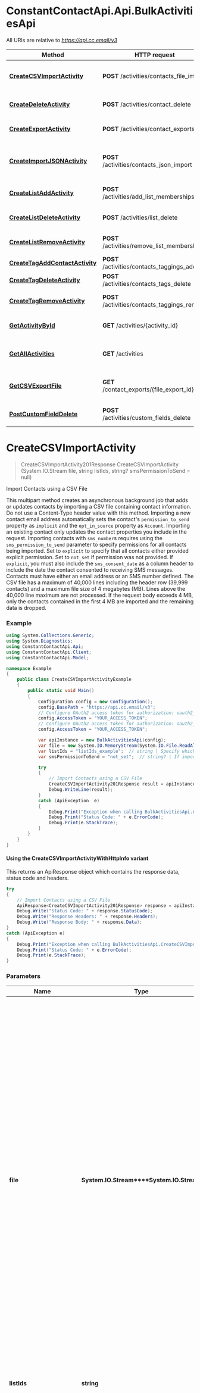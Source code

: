 # ConstantContactApi.Api.BulkActivitiesApi

All URIs are relative to *https://api.cc.email/v3*

| Method | HTTP request | Description |
|--------|--------------|-------------|
| [**CreateCSVImportActivity**](BulkActivitiesApi.md#createcsvimportactivity) | **POST** /activities/contacts_file_import | Import Contacts using a CSV File |
| [**CreateDeleteActivity**](BulkActivitiesApi.md#createdeleteactivity) | **POST** /activities/contact_delete | Delete Contacts in Bulk |
| [**CreateExportActivity**](BulkActivitiesApi.md#createexportactivity) | **POST** /activities/contact_exports | Export Contacts to a File |
| [**CreateImportJSONActivity**](BulkActivitiesApi.md#createimportjsonactivity) | **POST** /activities/contacts_json_import | Import Contacts using a JSON Payload |
| [**CreateListAddActivity**](BulkActivitiesApi.md#createlistaddactivity) | **POST** /activities/add_list_memberships | Add Contacts to Lists |
| [**CreateListDeleteActivity**](BulkActivitiesApi.md#createlistdeleteactivity) | **POST** /activities/list_delete | Delete Contact Lists |
| [**CreateListRemoveActivity**](BulkActivitiesApi.md#createlistremoveactivity) | **POST** /activities/remove_list_memberships | Remove Contacts from Lists |
| [**CreateTagAddContactActivity**](BulkActivitiesApi.md#createtagaddcontactactivity) | **POST** /activities/contacts_taggings_add | Add Tags to Contacts |
| [**CreateTagDeleteActivity**](BulkActivitiesApi.md#createtagdeleteactivity) | **POST** /activities/contacts_tags_delete | Delete Tags |
| [**CreateTagRemoveActivity**](BulkActivitiesApi.md#createtagremoveactivity) | **POST** /activities/contacts_taggings_remove | Remove Tags from Contacts |
| [**GetActivityById**](BulkActivitiesApi.md#getactivitybyid) | **GET** /activities/{activity_id} | GET an Activity Status |
| [**GetAllActivities**](BulkActivitiesApi.md#getallactivities) | **GET** /activities | GET Activity Status Collection |
| [**GetCSVExportFile**](BulkActivitiesApi.md#getcsvexportfile) | **GET** /contact_exports/{file_export_id} | Retrieve Exported Contacts File |
| [**PostCustomFieldDelete**](BulkActivitiesApi.md#postcustomfielddelete) | **POST** /activities/custom_fields_delete | Delete Custom Fields |

<a id="createcsvimportactivity"></a>
# **CreateCSVImportActivity**
> CreateCSVImportActivity201Response CreateCSVImportActivity (System.IO.Stream file, string listIds, string? smsPermissionToSend = null)

Import Contacts using a CSV File

This multipart method creates an asynchronous background job that adds or updates contacts by importing a CSV file containing contact information. Do not use a Content-Type header value with this method.  Importing a new contact email address automatically sets the contact's `permission_to_send` property as `implicit` and the `opt_in_source` property as `Account`. Importing an existing contact only updates the contact properties you include in the request. Importing contacts with `sms_number`s requires using the `sms_permission_to_send` parameter  to specify permissions for all contacts being imported. Set to `explicit` to specify that all contacts either provided explicit permission. Set to `not_set` if permission was not provided. If `explicit`, you must also include the `sms_consent_date` as a column header to include the date the contact consented to receiving SMS messages. Contacts must have either an email address or an SMS number defined.   The CSV file has a maximum of 40,000 lines including the header row (39,999 contacts) and a maximum file size of 4 megabytes (MB).  Lines above the 40,000 line maximum are not processed. If the request body exceeds 4 MB, only the contacts contained in the first 4 MB are imported and the remaining data is dropped.

### Example
```csharp
using System.Collections.Generic;
using System.Diagnostics;
using ConstantContactApi.Api;
using ConstantContactApi.Client;
using ConstantContactApi.Model;

namespace Example
{
    public class CreateCSVImportActivityExample
    {
        public static void Main()
        {
            Configuration config = new Configuration();
            config.BasePath = "https://api.cc.email/v3";
            // Configure OAuth2 access token for authorization: oauth2_access_code
            config.AccessToken = "YOUR_ACCESS_TOKEN";
            // Configure OAuth2 access token for authorization: oauth2_implicit
            config.AccessToken = "YOUR_ACCESS_TOKEN";

            var apiInstance = new BulkActivitiesApi(config);
            var file = new System.IO.MemoryStream(System.IO.File.ReadAllBytes("/path/to/file.txt"));  // System.IO.Stream | The CSV file you are importing  must include either `email` or `sms_number` as a column heading. Other properties you can include using column headings are: `first_name`.  `last_name`, `phone`, `job_title`, `anniversary`, `birthday_day`, `birthday_month`, `company_name`, `street`, `street2`, `city`, `state`, `zip`, `country`, and `sms_consent_date`.   If adding an `sms_number`, you must also include the `sms_permission_to_send` parameter and set it to either `not_set` or `explicit`. If `explicit`, requires including `sms_consent_date` as a column header to specify the date the contact consented to receiving SMS messages.   You can also use custom fields as column headings. Enter the custom field name prefixed with `cf:` as the column heading. For example, use `cf:first_name` as the header name if you have a custom field named \\\"first_name\\\". The custom field must already exist in the Constant Contact account you are using. Depending on the custom field data type, you can enter dates or strings as the value of the custom field. Each contact can contain up to 25 different custom fields.
            var listIds = "listIds_example";  // string | Specify which contact lists you are adding all imported contacts to as an array of up to 50 contact `list_id` values.
            var smsPermissionToSend = "not_set";  // string? | If importing contact `sms_number`s, use this parameter to specify how SMS consent was provided. If all contacts in the file provided their consent, set to `explicit` and include each contact's `sms_consent_date`. If all contacts in the file have not yet provided consent, set to `not_set` (`sms_consent_date` is not required). You cannot message a contact that does not have a sms consent date set. (optional) 

            try
            {
                // Import Contacts using a CSV File
                CreateCSVImportActivity201Response result = apiInstance.CreateCSVImportActivity(file, listIds, smsPermissionToSend);
                Debug.WriteLine(result);
            }
            catch (ApiException  e)
            {
                Debug.Print("Exception when calling BulkActivitiesApi.CreateCSVImportActivity: " + e.Message);
                Debug.Print("Status Code: " + e.ErrorCode);
                Debug.Print(e.StackTrace);
            }
        }
    }
}
```

#### Using the CreateCSVImportActivityWithHttpInfo variant
This returns an ApiResponse object which contains the response data, status code and headers.

```csharp
try
{
    // Import Contacts using a CSV File
    ApiResponse<CreateCSVImportActivity201Response> response = apiInstance.CreateCSVImportActivityWithHttpInfo(file, listIds, smsPermissionToSend);
    Debug.Write("Status Code: " + response.StatusCode);
    Debug.Write("Response Headers: " + response.Headers);
    Debug.Write("Response Body: " + response.Data);
}
catch (ApiException e)
{
    Debug.Print("Exception when calling BulkActivitiesApi.CreateCSVImportActivityWithHttpInfo: " + e.Message);
    Debug.Print("Status Code: " + e.ErrorCode);
    Debug.Print(e.StackTrace);
}
```

### Parameters

| Name | Type | Description | Notes |
|------|------|-------------|-------|
| **file** | **System.IO.Stream****System.IO.Stream** | The CSV file you are importing  must include either &#x60;email&#x60; or &#x60;sms_number&#x60; as a column heading. Other properties you can include using column headings are: &#x60;first_name&#x60;.  &#x60;last_name&#x60;, &#x60;phone&#x60;, &#x60;job_title&#x60;, &#x60;anniversary&#x60;, &#x60;birthday_day&#x60;, &#x60;birthday_month&#x60;, &#x60;company_name&#x60;, &#x60;street&#x60;, &#x60;street2&#x60;, &#x60;city&#x60;, &#x60;state&#x60;, &#x60;zip&#x60;, &#x60;country&#x60;, and &#x60;sms_consent_date&#x60;.   If adding an &#x60;sms_number&#x60;, you must also include the &#x60;sms_permission_to_send&#x60; parameter and set it to either &#x60;not_set&#x60; or &#x60;explicit&#x60;. If &#x60;explicit&#x60;, requires including &#x60;sms_consent_date&#x60; as a column header to specify the date the contact consented to receiving SMS messages.   You can also use custom fields as column headings. Enter the custom field name prefixed with &#x60;cf:&#x60; as the column heading. For example, use &#x60;cf:first_name&#x60; as the header name if you have a custom field named \\\&quot;first_name\\\&quot;. The custom field must already exist in the Constant Contact account you are using. Depending on the custom field data type, you can enter dates or strings as the value of the custom field. Each contact can contain up to 25 different custom fields. |  |
| **listIds** | **string** | Specify which contact lists you are adding all imported contacts to as an array of up to 50 contact &#x60;list_id&#x60; values. |  |
| **smsPermissionToSend** | **string?** | If importing contact &#x60;sms_number&#x60;s, use this parameter to specify how SMS consent was provided. If all contacts in the file provided their consent, set to &#x60;explicit&#x60; and include each contact&#39;s &#x60;sms_consent_date&#x60;. If all contacts in the file have not yet provided consent, set to &#x60;not_set&#x60; (&#x60;sms_consent_date&#x60; is not required). You cannot message a contact that does not have a sms consent date set. | [optional]  |

### Return type

[**CreateCSVImportActivity201Response**](CreateCSVImportActivity201Response.md)

### Authorization

[oauth2_access_code](../README.md#oauth2_access_code), [oauth2_implicit](../README.md#oauth2_implicit)

### HTTP request headers

 - **Content-Type**: multipart/form-data
 - **Accept**: application/json


### HTTP response details
| Status code | Description | Response headers |
|-------------|-------------|------------------|
| **201** | Request successful. Activity queued for processing. |  -  |
| **400** | Bad request. Either the JSON was malformed or there was a data validation error. |  -  |
| **401** | The Access Token used is invalid. |  -  |
| **403** | Forbidden request. You lack the necessary scopes, you lack the necessary user privileges, or the application is deactivated. |  -  |
| **404** | The requested resource was not found. |  -  |
| **415** | 1. This endpoint requires that Content-Type be unspecified 2. Wrong file format, upload file must be of type .csv |  -  |
| **429** | Too many requests. You exceeded 1,000 queued activities for this user account. |  -  |
| **500** | There was a problem with our internal service. |  -  |
| **503** | Our internal service is temporarily unavailable. |  -  |

[[Back to top]](#) [[Back to API list]](../README.md#documentation-for-api-endpoints) [[Back to Model list]](../README.md#documentation-for-models) [[Back to README]](../README.md)

<a id="createdeleteactivity"></a>
# **CreateDeleteActivity**
> CreateDeleteActivity201Response CreateDeleteActivity (CreateDeleteActivityRequest createDeleteActivityRequest)

Delete Contacts in Bulk

Use this endpoint to bulk delete contacts in an account. Contacts to delete are specified by contact_id (up to 500), or by list_id (up to 50 lists); all contacts that are members of the list_ids are deleted. Deleted contacts won’t receive email from you, and they don’t count as active contacts. Unlike unsubscribed contacts, deleted contacts can be added back to an account. [Learn how to revive deleted contacts](/api_guide/contacts_delete.html#revive).

### Example
```csharp
using System.Collections.Generic;
using System.Diagnostics;
using ConstantContactApi.Api;
using ConstantContactApi.Client;
using ConstantContactApi.Model;

namespace Example
{
    public class CreateDeleteActivityExample
    {
        public static void Main()
        {
            Configuration config = new Configuration();
            config.BasePath = "https://api.cc.email/v3";
            // Configure OAuth2 access token for authorization: oauth2_access_code
            config.AccessToken = "YOUR_ACCESS_TOKEN";
            // Configure OAuth2 access token for authorization: oauth2_implicit
            config.AccessToken = "YOUR_ACCESS_TOKEN";

            var apiInstance = new BulkActivitiesApi(config);
            var createDeleteActivityRequest = new CreateDeleteActivityRequest(); // CreateDeleteActivityRequest | The request body contains an array of contact_ids <em>or</em> list_ids. All contact_ids provided are deleted, or all members of each specified list_id are deleted.

            try
            {
                // Delete Contacts in Bulk
                CreateDeleteActivity201Response result = apiInstance.CreateDeleteActivity(createDeleteActivityRequest);
                Debug.WriteLine(result);
            }
            catch (ApiException  e)
            {
                Debug.Print("Exception when calling BulkActivitiesApi.CreateDeleteActivity: " + e.Message);
                Debug.Print("Status Code: " + e.ErrorCode);
                Debug.Print(e.StackTrace);
            }
        }
    }
}
```

#### Using the CreateDeleteActivityWithHttpInfo variant
This returns an ApiResponse object which contains the response data, status code and headers.

```csharp
try
{
    // Delete Contacts in Bulk
    ApiResponse<CreateDeleteActivity201Response> response = apiInstance.CreateDeleteActivityWithHttpInfo(createDeleteActivityRequest);
    Debug.Write("Status Code: " + response.StatusCode);
    Debug.Write("Response Headers: " + response.Headers);
    Debug.Write("Response Body: " + response.Data);
}
catch (ApiException e)
{
    Debug.Print("Exception when calling BulkActivitiesApi.CreateDeleteActivityWithHttpInfo: " + e.Message);
    Debug.Print("Status Code: " + e.ErrorCode);
    Debug.Print(e.StackTrace);
}
```

### Parameters

| Name | Type | Description | Notes |
|------|------|-------------|-------|
| **createDeleteActivityRequest** | [**CreateDeleteActivityRequest**](CreateDeleteActivityRequest.md) | The request body contains an array of contact_ids &lt;em&gt;or&lt;/em&gt; list_ids. All contact_ids provided are deleted, or all members of each specified list_id are deleted. |  |

### Return type

[**CreateDeleteActivity201Response**](CreateDeleteActivity201Response.md)

### Authorization

[oauth2_access_code](../README.md#oauth2_access_code), [oauth2_implicit](../README.md#oauth2_implicit)

### HTTP request headers

 - **Content-Type**: application/json
 - **Accept**: application/json


### HTTP response details
| Status code | Description | Response headers |
|-------------|-------------|------------------|
| **201** | Request successful. Activity queued for processing. |  -  |
| **400** | Bad request. Either the JSON was malformed or there was a data validation error. |  -  |
| **401** | The Access Token used is invalid. |  -  |
| **403** | Forbidden request. You lack the necessary scopes, you lack the necessary user privileges, or the application is deactivated. |  -  |
| **429** | Too many requests. You exceeded 1,000 queued activities for this user account. |  -  |
| **500** | There was a problem with our internal service. |  -  |
| **503** | Our internal service is temporarily unavailable. |  -  |

[[Back to top]](#) [[Back to API list]](../README.md#documentation-for-api-endpoints) [[Back to Model list]](../README.md#documentation-for-models) [[Back to README]](../README.md)

<a id="createexportactivity"></a>
# **CreateExportActivity**
> CreateExportActivity201Response CreateExportActivity (CreateExportActivityRequest createExportActivityRequest)

Export Contacts to a File

Use this method to create an activity that exports contacts and contact details to a CSV file.  You can choose to export all contacts in your account (default) or you can use parameters to filter on which contacts to export. After Constant Contact finishes processing the activity, use the `results` link in the response body to retrieve the CSV file.

### Example
```csharp
using System.Collections.Generic;
using System.Diagnostics;
using ConstantContactApi.Api;
using ConstantContactApi.Client;
using ConstantContactApi.Model;

namespace Example
{
    public class CreateExportActivityExample
    {
        public static void Main()
        {
            Configuration config = new Configuration();
            config.BasePath = "https://api.cc.email/v3";
            // Configure OAuth2 access token for authorization: oauth2_access_code
            config.AccessToken = "YOUR_ACCESS_TOKEN";
            // Configure OAuth2 access token for authorization: oauth2_implicit
            config.AccessToken = "YOUR_ACCESS_TOKEN";

            var apiInstance = new BulkActivitiesApi(config);
            var createExportActivityRequest = new CreateExportActivityRequest(); // CreateExportActivityRequest | A JSON payload that specifies the contacts (rows in the CSV file) and contact properties (columns in the CSV file) you want to export.

            try
            {
                // Export Contacts to a File
                CreateExportActivity201Response result = apiInstance.CreateExportActivity(createExportActivityRequest);
                Debug.WriteLine(result);
            }
            catch (ApiException  e)
            {
                Debug.Print("Exception when calling BulkActivitiesApi.CreateExportActivity: " + e.Message);
                Debug.Print("Status Code: " + e.ErrorCode);
                Debug.Print(e.StackTrace);
            }
        }
    }
}
```

#### Using the CreateExportActivityWithHttpInfo variant
This returns an ApiResponse object which contains the response data, status code and headers.

```csharp
try
{
    // Export Contacts to a File
    ApiResponse<CreateExportActivity201Response> response = apiInstance.CreateExportActivityWithHttpInfo(createExportActivityRequest);
    Debug.Write("Status Code: " + response.StatusCode);
    Debug.Write("Response Headers: " + response.Headers);
    Debug.Write("Response Body: " + response.Data);
}
catch (ApiException e)
{
    Debug.Print("Exception when calling BulkActivitiesApi.CreateExportActivityWithHttpInfo: " + e.Message);
    Debug.Print("Status Code: " + e.ErrorCode);
    Debug.Print(e.StackTrace);
}
```

### Parameters

| Name | Type | Description | Notes |
|------|------|-------------|-------|
| **createExportActivityRequest** | [**CreateExportActivityRequest**](CreateExportActivityRequest.md) | A JSON payload that specifies the contacts (rows in the CSV file) and contact properties (columns in the CSV file) you want to export. |  |

### Return type

[**CreateExportActivity201Response**](CreateExportActivity201Response.md)

### Authorization

[oauth2_access_code](../README.md#oauth2_access_code), [oauth2_implicit](../README.md#oauth2_implicit)

### HTTP request headers

 - **Content-Type**: application/json
 - **Accept**: application/json


### HTTP response details
| Status code | Description | Response headers |
|-------------|-------------|------------------|
| **201** | Request successful, queued for processing. |  -  |
| **400** | Bad request. Either the JSON was malformed or there was a data validation error. |  -  |
| **401** | The Access Token used is invalid. |  -  |
| **403** | Forbidden request. You lack the necessary scopes, you lack the necessary user privileges, or the application is deactivated. |  -  |
| **404** | The requested resource was not found. |  -  |
| **429** | Too many requests. You exceeded 1,000 queued activities for this user account. |  -  |
| **500** | There was a problem with our internal service. |  -  |
| **503** | Our internal service is temporarily unavailable. |  -  |

[[Back to top]](#) [[Back to API list]](../README.md#documentation-for-api-endpoints) [[Back to Model list]](../README.md#documentation-for-models) [[Back to README]](../README.md)

<a id="createimportjsonactivity"></a>
# **CreateImportJSONActivity**
> CreateCSVImportActivity201Response CreateImportJSONActivity (CreateImportJSONActivityRequest createImportJSONActivityRequest)

Import Contacts using a JSON Payload

Use this method to create an asynchronous background job that adds new contacts or updates existing contacts by importing a JSON payload. This method requires a request body that contains the contact data you are importing and the contact lists to which you want to add the imported contacts. A contact's data must include an `email` address and/or `sms_number`. The `sms_number` must be a US phone number to associate with the contact's SMS-enabled phone. Valid formats are <code>1231231234</code> or <code>123-123-1234</code> (the country code must be valid).  Importing a new contact using this method automatically sets the contact's email `permission_to_send` property to `implicit` and the `opt_in_source` property as `Account`. Importing an existing contact only updates the contact properties you include in the request. For each contact, you can import up to three addresses and three phone numbers. International phone numbers are currently not supported.        To import custom fields, prefix the custom field name with `cf:` and add it as a contact property. For example, use the property name `cf:first_name` if you have a custom field named `first_name`. The custom field must already exist in the Constant Contact account you are using. Each contact can contain up to 25 custom fields.  To include a contact's `sms_number`, if the contact provided explicit permission to receive SMS messages, you must set the `sms_permission_to_send` property to `explicit` and specify the date of consent using the `sms_consent_date` column header. If explicit permission was not provided, set `sms_permission_to_send` to `not_set` (the `sms_consent_date` is not required). If the `sms_consent_date` is not set, SMS messages cannot be sent to contacts and `sms_permission_to_send` defaults to `not_set`. Valid value formats for `sms_consent_date` include MM/DD/YYYY, M/D/YYYY, YYYY/MM/DD, YYYY/M/D, YYYY-MM-DD, YYYY-M-D,M-D-YYYY, or M-DD-YYYY.   The request body payload has a maximum size of 4 megabytes (MB). If the request body exceeds 4 MB, this method only imports the first 4 MB and drops the remaining data. Use the activity URL to check the status of the import activity request.

### Example
```csharp
using System.Collections.Generic;
using System.Diagnostics;
using ConstantContactApi.Api;
using ConstantContactApi.Client;
using ConstantContactApi.Model;

namespace Example
{
    public class CreateImportJSONActivityExample
    {
        public static void Main()
        {
            Configuration config = new Configuration();
            config.BasePath = "https://api.cc.email/v3";
            // Configure OAuth2 access token for authorization: oauth2_access_code
            config.AccessToken = "YOUR_ACCESS_TOKEN";
            // Configure OAuth2 access token for authorization: oauth2_implicit
            config.AccessToken = "YOUR_ACCESS_TOKEN";

            var apiInstance = new BulkActivitiesApi(config);
            var createImportJSONActivityRequest = new CreateImportJSONActivityRequest(); // CreateImportJSONActivityRequest | The JSON request payload that contains the contact data and contact lists for the import.

            try
            {
                // Import Contacts using a JSON Payload
                CreateCSVImportActivity201Response result = apiInstance.CreateImportJSONActivity(createImportJSONActivityRequest);
                Debug.WriteLine(result);
            }
            catch (ApiException  e)
            {
                Debug.Print("Exception when calling BulkActivitiesApi.CreateImportJSONActivity: " + e.Message);
                Debug.Print("Status Code: " + e.ErrorCode);
                Debug.Print(e.StackTrace);
            }
        }
    }
}
```

#### Using the CreateImportJSONActivityWithHttpInfo variant
This returns an ApiResponse object which contains the response data, status code and headers.

```csharp
try
{
    // Import Contacts using a JSON Payload
    ApiResponse<CreateCSVImportActivity201Response> response = apiInstance.CreateImportJSONActivityWithHttpInfo(createImportJSONActivityRequest);
    Debug.Write("Status Code: " + response.StatusCode);
    Debug.Write("Response Headers: " + response.Headers);
    Debug.Write("Response Body: " + response.Data);
}
catch (ApiException e)
{
    Debug.Print("Exception when calling BulkActivitiesApi.CreateImportJSONActivityWithHttpInfo: " + e.Message);
    Debug.Print("Status Code: " + e.ErrorCode);
    Debug.Print(e.StackTrace);
}
```

### Parameters

| Name | Type | Description | Notes |
|------|------|-------------|-------|
| **createImportJSONActivityRequest** | [**CreateImportJSONActivityRequest**](CreateImportJSONActivityRequest.md) | The JSON request payload that contains the contact data and contact lists for the import. |  |

### Return type

[**CreateCSVImportActivity201Response**](CreateCSVImportActivity201Response.md)

### Authorization

[oauth2_access_code](../README.md#oauth2_access_code), [oauth2_implicit](../README.md#oauth2_implicit)

### HTTP request headers

 - **Content-Type**: application/json
 - **Accept**: application/json


### HTTP response details
| Status code | Description | Response headers |
|-------------|-------------|------------------|
| **201** | Request successful. Activity queued for processing. |  -  |
| **400** | Bad request. Either the JSON was malformed or there was a data validation error. |  -  |
| **401** | The Access Token used is invalid. |  -  |
| **403** | Forbidden request. You lack the necessary scopes, you lack the necessary user privileges, or the application is deactivated. |  -  |
| **429** | Too many requests. You exceeded 1,000 queued activities for this user account. |  -  |
| **500** | There was a problem with our internal service. |  -  |
| **503** | Our internal service is temporarily unavailable. |  -  |

[[Back to top]](#) [[Back to API list]](../README.md#documentation-for-api-endpoints) [[Back to Model list]](../README.md#documentation-for-models) [[Back to README]](../README.md)

<a id="createlistaddactivity"></a>
# **CreateListAddActivity**
> CreateListRemoveActivity201Response CreateListAddActivity (CreateListAddActivityRequest createListAddActivityRequest)

Add Contacts to Lists

Use this method to create an activity that adds contacts to one or more lists. Each contact can be a member of up to 50 lists. Use the properties in the `source` object to specify the contacts you want to add to lists. Use the `list_ids` array to specify which lists you want to add your source contacts to.

### Example
```csharp
using System.Collections.Generic;
using System.Diagnostics;
using ConstantContactApi.Api;
using ConstantContactApi.Client;
using ConstantContactApi.Model;

namespace Example
{
    public class CreateListAddActivityExample
    {
        public static void Main()
        {
            Configuration config = new Configuration();
            config.BasePath = "https://api.cc.email/v3";
            // Configure OAuth2 access token for authorization: oauth2_access_code
            config.AccessToken = "YOUR_ACCESS_TOKEN";
            // Configure OAuth2 access token for authorization: oauth2_implicit
            config.AccessToken = "YOUR_ACCESS_TOKEN";

            var apiInstance = new BulkActivitiesApi(config);
            var createListAddActivityRequest = new CreateListAddActivityRequest(); // CreateListAddActivityRequest | The JSON payload used to create the 'add contacts to lists' activity

            try
            {
                // Add Contacts to Lists
                CreateListRemoveActivity201Response result = apiInstance.CreateListAddActivity(createListAddActivityRequest);
                Debug.WriteLine(result);
            }
            catch (ApiException  e)
            {
                Debug.Print("Exception when calling BulkActivitiesApi.CreateListAddActivity: " + e.Message);
                Debug.Print("Status Code: " + e.ErrorCode);
                Debug.Print(e.StackTrace);
            }
        }
    }
}
```

#### Using the CreateListAddActivityWithHttpInfo variant
This returns an ApiResponse object which contains the response data, status code and headers.

```csharp
try
{
    // Add Contacts to Lists
    ApiResponse<CreateListRemoveActivity201Response> response = apiInstance.CreateListAddActivityWithHttpInfo(createListAddActivityRequest);
    Debug.Write("Status Code: " + response.StatusCode);
    Debug.Write("Response Headers: " + response.Headers);
    Debug.Write("Response Body: " + response.Data);
}
catch (ApiException e)
{
    Debug.Print("Exception when calling BulkActivitiesApi.CreateListAddActivityWithHttpInfo: " + e.Message);
    Debug.Print("Status Code: " + e.ErrorCode);
    Debug.Print(e.StackTrace);
}
```

### Parameters

| Name | Type | Description | Notes |
|------|------|-------------|-------|
| **createListAddActivityRequest** | [**CreateListAddActivityRequest**](CreateListAddActivityRequest.md) | The JSON payload used to create the &#39;add contacts to lists&#39; activity |  |

### Return type

[**CreateListRemoveActivity201Response**](CreateListRemoveActivity201Response.md)

### Authorization

[oauth2_access_code](../README.md#oauth2_access_code), [oauth2_implicit](../README.md#oauth2_implicit)

### HTTP request headers

 - **Content-Type**: application/json
 - **Accept**: application/json


### HTTP response details
| Status code | Description | Response headers |
|-------------|-------------|------------------|
| **201** | Request successful. Activity queued for processing. |  -  |
| **400** | Bad request. Either the JSON was malformed or there was a data validation error. |  -  |
| **401** | The Access Token used is invalid. |  -  |
| **403** | Forbidden request. You lack the necessary scopes, you lack the necessary user privileges, or the application is deactivated. |  -  |
| **429** | Too many requests. You exceeded 1,000 queued activities for this user account. |  -  |
| **500** | There was a problem with our internal service. |  -  |
| **503** | Our internal service is temporarily unavailable. |  -  |

[[Back to top]](#) [[Back to API list]](../README.md#documentation-for-api-endpoints) [[Back to Model list]](../README.md#documentation-for-models) [[Back to README]](../README.md)

<a id="createlistdeleteactivity"></a>
# **CreateListDeleteActivity**
> CreateListDeleteActivity201Response CreateListDeleteActivity (CreateListDeleteActivityRequest createListDeleteActivityRequest)

Delete Contact Lists

Use this endpoint to delete up to 100 contact lists in an account. 

### Example
```csharp
using System.Collections.Generic;
using System.Diagnostics;
using ConstantContactApi.Api;
using ConstantContactApi.Client;
using ConstantContactApi.Model;

namespace Example
{
    public class CreateListDeleteActivityExample
    {
        public static void Main()
        {
            Configuration config = new Configuration();
            config.BasePath = "https://api.cc.email/v3";
            // Configure OAuth2 access token for authorization: oauth2_access_code
            config.AccessToken = "YOUR_ACCESS_TOKEN";
            // Configure OAuth2 access token for authorization: oauth2_implicit
            config.AccessToken = "YOUR_ACCESS_TOKEN";

            var apiInstance = new BulkActivitiesApi(config);
            var createListDeleteActivityRequest = new CreateListDeleteActivityRequest(); // CreateListDeleteActivityRequest | An array of `list_id`'s to delete.

            try
            {
                // Delete Contact Lists
                CreateListDeleteActivity201Response result = apiInstance.CreateListDeleteActivity(createListDeleteActivityRequest);
                Debug.WriteLine(result);
            }
            catch (ApiException  e)
            {
                Debug.Print("Exception when calling BulkActivitiesApi.CreateListDeleteActivity: " + e.Message);
                Debug.Print("Status Code: " + e.ErrorCode);
                Debug.Print(e.StackTrace);
            }
        }
    }
}
```

#### Using the CreateListDeleteActivityWithHttpInfo variant
This returns an ApiResponse object which contains the response data, status code and headers.

```csharp
try
{
    // Delete Contact Lists
    ApiResponse<CreateListDeleteActivity201Response> response = apiInstance.CreateListDeleteActivityWithHttpInfo(createListDeleteActivityRequest);
    Debug.Write("Status Code: " + response.StatusCode);
    Debug.Write("Response Headers: " + response.Headers);
    Debug.Write("Response Body: " + response.Data);
}
catch (ApiException e)
{
    Debug.Print("Exception when calling BulkActivitiesApi.CreateListDeleteActivityWithHttpInfo: " + e.Message);
    Debug.Print("Status Code: " + e.ErrorCode);
    Debug.Print(e.StackTrace);
}
```

### Parameters

| Name | Type | Description | Notes |
|------|------|-------------|-------|
| **createListDeleteActivityRequest** | [**CreateListDeleteActivityRequest**](CreateListDeleteActivityRequest.md) | An array of &#x60;list_id&#x60;&#39;s to delete. |  |

### Return type

[**CreateListDeleteActivity201Response**](CreateListDeleteActivity201Response.md)

### Authorization

[oauth2_access_code](../README.md#oauth2_access_code), [oauth2_implicit](../README.md#oauth2_implicit)

### HTTP request headers

 - **Content-Type**: application/json
 - **Accept**: application/json


### HTTP response details
| Status code | Description | Response headers |
|-------------|-------------|------------------|
| **201** | Request successful. Activity queued for processing. |  -  |
| **400** | Bad request. Either the JSON was malformed or there was a data validation error. |  -  |
| **401** | The Access Token used is invalid. |  -  |
| **403** | Forbidden request. You lack the necessary scopes, you lack the necessary user privileges, or the application is deactivated. |  -  |
| **429** | Too many requests. You exceeded 1,000 queued activities for this user account. |  -  |
| **500** | There was a problem with our internal service. |  -  |
| **503** | Our internal service is temporarily unavailable. |  -  |

[[Back to top]](#) [[Back to API list]](../README.md#documentation-for-api-endpoints) [[Back to Model list]](../README.md#documentation-for-models) [[Back to README]](../README.md)

<a id="createlistremoveactivity"></a>
# **CreateListRemoveActivity**
> CreateListRemoveActivity201Response CreateListRemoveActivity (CreateListRemoveActivityRequest createListRemoveActivityRequest)

Remove Contacts from Lists

Use this method to create an activity that removes contacts from one or more contact lists. Use the properties in the `source` object to remove specific contacts from your lists. Use the `list_ids` array to specify the target lists from which contacts are removed. Optionally, if the source is  `all_active_contacts` (billable) or `list_ids`, use the `exclude` object to exclude specific contacts from being removed from the destination lists.

### Example
```csharp
using System.Collections.Generic;
using System.Diagnostics;
using ConstantContactApi.Api;
using ConstantContactApi.Client;
using ConstantContactApi.Model;

namespace Example
{
    public class CreateListRemoveActivityExample
    {
        public static void Main()
        {
            Configuration config = new Configuration();
            config.BasePath = "https://api.cc.email/v3";
            // Configure OAuth2 access token for authorization: oauth2_access_code
            config.AccessToken = "YOUR_ACCESS_TOKEN";
            // Configure OAuth2 access token for authorization: oauth2_implicit
            config.AccessToken = "YOUR_ACCESS_TOKEN";

            var apiInstance = new BulkActivitiesApi(config);
            var createListRemoveActivityRequest = new CreateListRemoveActivityRequest(); // CreateListRemoveActivityRequest | The JSON payload used to create the Remove Contacts from Lists' activity

            try
            {
                // Remove Contacts from Lists
                CreateListRemoveActivity201Response result = apiInstance.CreateListRemoveActivity(createListRemoveActivityRequest);
                Debug.WriteLine(result);
            }
            catch (ApiException  e)
            {
                Debug.Print("Exception when calling BulkActivitiesApi.CreateListRemoveActivity: " + e.Message);
                Debug.Print("Status Code: " + e.ErrorCode);
                Debug.Print(e.StackTrace);
            }
        }
    }
}
```

#### Using the CreateListRemoveActivityWithHttpInfo variant
This returns an ApiResponse object which contains the response data, status code and headers.

```csharp
try
{
    // Remove Contacts from Lists
    ApiResponse<CreateListRemoveActivity201Response> response = apiInstance.CreateListRemoveActivityWithHttpInfo(createListRemoveActivityRequest);
    Debug.Write("Status Code: " + response.StatusCode);
    Debug.Write("Response Headers: " + response.Headers);
    Debug.Write("Response Body: " + response.Data);
}
catch (ApiException e)
{
    Debug.Print("Exception when calling BulkActivitiesApi.CreateListRemoveActivityWithHttpInfo: " + e.Message);
    Debug.Print("Status Code: " + e.ErrorCode);
    Debug.Print(e.StackTrace);
}
```

### Parameters

| Name | Type | Description | Notes |
|------|------|-------------|-------|
| **createListRemoveActivityRequest** | [**CreateListRemoveActivityRequest**](CreateListRemoveActivityRequest.md) | The JSON payload used to create the Remove Contacts from Lists&#39; activity |  |

### Return type

[**CreateListRemoveActivity201Response**](CreateListRemoveActivity201Response.md)

### Authorization

[oauth2_access_code](../README.md#oauth2_access_code), [oauth2_implicit](../README.md#oauth2_implicit)

### HTTP request headers

 - **Content-Type**: application/json
 - **Accept**: application/json


### HTTP response details
| Status code | Description | Response headers |
|-------------|-------------|------------------|
| **201** | Request successful. Activity queued for processing. |  -  |
| **400** | Bad request. Either the JSON was malformed or there was a data validation error. |  -  |
| **401** | The Access Token used is invalid. |  -  |
| **403** | Forbidden request. You lack the necessary scopes, you lack the necessary user privileges, or the application is deactivated. |  -  |
| **404** | The requested resource was not found. |  -  |
| **429** | Too many requests. You exceeded 1,000 queued activities for this user account. |  -  |
| **500** | There was a problem with our internal service. |  -  |
| **503** | Our internal service is temporarily unavailable. |  -  |

[[Back to top]](#) [[Back to API list]](../README.md#documentation-for-api-endpoints) [[Back to Model list]](../README.md#documentation-for-models) [[Back to README]](../README.md)

<a id="createtagaddcontactactivity"></a>
# **CreateTagAddContactActivity**
> CreateTagRemoveActivity201Response CreateTagAddContactActivity (CreateTagRemoveActivityRequest createTagRemoveActivityRequest)

Add Tags to Contacts

Use this method to create an asynchronous activity that adds one or more tags to all contacts meeting your contact filtering criteria. Use the `source` type to identify contacts from which the specified tags (`tag_id`) are added. Source criteria are mutually exclusive. If the source is `all_active_contacts` or `list_ids`, you can optionally choose to `exclude` contacts by `contact_id`. Use the activity link in the results to check the status of your request. For more use case information, see \"[Add Tags to Contacts](/api_guide/add_tagging_activity.html)

### Example
```csharp
using System.Collections.Generic;
using System.Diagnostics;
using ConstantContactApi.Api;
using ConstantContactApi.Client;
using ConstantContactApi.Model;

namespace Example
{
    public class CreateTagAddContactActivityExample
    {
        public static void Main()
        {
            Configuration config = new Configuration();
            config.BasePath = "https://api.cc.email/v3";
            // Configure OAuth2 access token for authorization: oauth2_access_code
            config.AccessToken = "YOUR_ACCESS_TOKEN";
            // Configure OAuth2 access token for authorization: oauth2_implicit
            config.AccessToken = "YOUR_ACCESS_TOKEN";

            var apiInstance = new BulkActivitiesApi(config);
            var createTagRemoveActivityRequest = new CreateTagRemoveActivityRequest(); // CreateTagRemoveActivityRequest | The JSON payload used to create an asynchronous activity that adds tags to contacts that meet your specified contact filtering criteria.

            try
            {
                // Add Tags to Contacts
                CreateTagRemoveActivity201Response result = apiInstance.CreateTagAddContactActivity(createTagRemoveActivityRequest);
                Debug.WriteLine(result);
            }
            catch (ApiException  e)
            {
                Debug.Print("Exception when calling BulkActivitiesApi.CreateTagAddContactActivity: " + e.Message);
                Debug.Print("Status Code: " + e.ErrorCode);
                Debug.Print(e.StackTrace);
            }
        }
    }
}
```

#### Using the CreateTagAddContactActivityWithHttpInfo variant
This returns an ApiResponse object which contains the response data, status code and headers.

```csharp
try
{
    // Add Tags to Contacts
    ApiResponse<CreateTagRemoveActivity201Response> response = apiInstance.CreateTagAddContactActivityWithHttpInfo(createTagRemoveActivityRequest);
    Debug.Write("Status Code: " + response.StatusCode);
    Debug.Write("Response Headers: " + response.Headers);
    Debug.Write("Response Body: " + response.Data);
}
catch (ApiException e)
{
    Debug.Print("Exception when calling BulkActivitiesApi.CreateTagAddContactActivityWithHttpInfo: " + e.Message);
    Debug.Print("Status Code: " + e.ErrorCode);
    Debug.Print(e.StackTrace);
}
```

### Parameters

| Name | Type | Description | Notes |
|------|------|-------------|-------|
| **createTagRemoveActivityRequest** | [**CreateTagRemoveActivityRequest**](CreateTagRemoveActivityRequest.md) | The JSON payload used to create an asynchronous activity that adds tags to contacts that meet your specified contact filtering criteria. |  |

### Return type

[**CreateTagRemoveActivity201Response**](CreateTagRemoveActivity201Response.md)

### Authorization

[oauth2_access_code](../README.md#oauth2_access_code), [oauth2_implicit](../README.md#oauth2_implicit)

### HTTP request headers

 - **Content-Type**: application/json
 - **Accept**: application/json


### HTTP response details
| Status code | Description | Response headers |
|-------------|-------------|------------------|
| **201** | Request successful. Activity queued for processing. |  -  |
| **400** | Bad request. Either the JSON was malformed or there was a data validation error. |  -  |
| **401** | The Access Token used is invalid. |  -  |
| **403** | Forbidden request. You lack the necessary scopes, you lack the necessary user privileges, or the application is deactivated. |  -  |
| **404** | The requested resource was not found. |  -  |
| **429** | Too many requests. You exceeded 1,000 queued activities for this user account. |  -  |
| **500** | There was a problem with our internal service. |  -  |
| **503** | Our internal service is temporarily unavailable. |  -  |

[[Back to top]](#) [[Back to API list]](../README.md#documentation-for-api-endpoints) [[Back to Model list]](../README.md#documentation-for-models) [[Back to README]](../README.md)

<a id="createtagdeleteactivity"></a>
# **CreateTagDeleteActivity**
> CreateTagRemoveActivity201Response CreateTagDeleteActivity (CreateTagDeleteActivityRequest createTagDeleteActivityRequest)

Delete Tags

Use this method to create an asynchronous activity that deletes up to 500 tags. Deleted tags are automatically removed from tagged contacts. Use the `tag_ids` array of string values in the request body to specify which tags to delete.

### Example
```csharp
using System.Collections.Generic;
using System.Diagnostics;
using ConstantContactApi.Api;
using ConstantContactApi.Client;
using ConstantContactApi.Model;

namespace Example
{
    public class CreateTagDeleteActivityExample
    {
        public static void Main()
        {
            Configuration config = new Configuration();
            config.BasePath = "https://api.cc.email/v3";
            // Configure OAuth2 access token for authorization: oauth2_access_code
            config.AccessToken = "YOUR_ACCESS_TOKEN";
            // Configure OAuth2 access token for authorization: oauth2_implicit
            config.AccessToken = "YOUR_ACCESS_TOKEN";

            var apiInstance = new BulkActivitiesApi(config);
            var createTagDeleteActivityRequest = new CreateTagDeleteActivityRequest(); // CreateTagDeleteActivityRequest | An array of string values (`tag_id`s) to delete.

            try
            {
                // Delete Tags
                CreateTagRemoveActivity201Response result = apiInstance.CreateTagDeleteActivity(createTagDeleteActivityRequest);
                Debug.WriteLine(result);
            }
            catch (ApiException  e)
            {
                Debug.Print("Exception when calling BulkActivitiesApi.CreateTagDeleteActivity: " + e.Message);
                Debug.Print("Status Code: " + e.ErrorCode);
                Debug.Print(e.StackTrace);
            }
        }
    }
}
```

#### Using the CreateTagDeleteActivityWithHttpInfo variant
This returns an ApiResponse object which contains the response data, status code and headers.

```csharp
try
{
    // Delete Tags
    ApiResponse<CreateTagRemoveActivity201Response> response = apiInstance.CreateTagDeleteActivityWithHttpInfo(createTagDeleteActivityRequest);
    Debug.Write("Status Code: " + response.StatusCode);
    Debug.Write("Response Headers: " + response.Headers);
    Debug.Write("Response Body: " + response.Data);
}
catch (ApiException e)
{
    Debug.Print("Exception when calling BulkActivitiesApi.CreateTagDeleteActivityWithHttpInfo: " + e.Message);
    Debug.Print("Status Code: " + e.ErrorCode);
    Debug.Print(e.StackTrace);
}
```

### Parameters

| Name | Type | Description | Notes |
|------|------|-------------|-------|
| **createTagDeleteActivityRequest** | [**CreateTagDeleteActivityRequest**](CreateTagDeleteActivityRequest.md) | An array of string values (&#x60;tag_id&#x60;s) to delete. |  |

### Return type

[**CreateTagRemoveActivity201Response**](CreateTagRemoveActivity201Response.md)

### Authorization

[oauth2_access_code](../README.md#oauth2_access_code), [oauth2_implicit](../README.md#oauth2_implicit)

### HTTP request headers

 - **Content-Type**: application/json
 - **Accept**: application/json


### HTTP response details
| Status code | Description | Response headers |
|-------------|-------------|------------------|
| **201** | Request successful. Activity queued for processing. |  -  |
| **400** | Bad request. Either the JSON was malformed or there was a data validation error. |  -  |
| **401** | The Access Token used is invalid. |  -  |
| **403** | Forbidden request. You lack the necessary scopes, you lack the necessary user privileges, or the application is deactivated. |  -  |
| **429** | Too many requests. You exceeded 1,000 queued activities for this user account. |  -  |
| **500** | There was a problem with our internal service. |  -  |
| **503** | Our internal service is temporarily unavailable. |  -  |

[[Back to top]](#) [[Back to API list]](../README.md#documentation-for-api-endpoints) [[Back to Model list]](../README.md#documentation-for-models) [[Back to README]](../README.md)

<a id="createtagremoveactivity"></a>
# **CreateTagRemoveActivity**
> CreateTagRemoveActivity201Response CreateTagRemoveActivity (CreateTagRemoveActivityRequest createTagRemoveActivityRequest)

Remove Tags from Contacts

Use this method to create an asynchronous activity that removes one or more tags from all contacts meeting your contact filtering criteria. Filtering criteria must include the `source` type used to identify contacts from which the specified tags (`tag_id`) are removed. Source types are mutually exclusive. If the specified source is either `all_active_contacts` or `list_ids`, you can optionally choose to `exclude` specified contacts by `contact_id`. Use the activity link in the results to check the status of your request.\" For more use case information, see \"[Remove Tags from Contacts](/api_guide/remove_tagging_activity.html)

### Example
```csharp
using System.Collections.Generic;
using System.Diagnostics;
using ConstantContactApi.Api;
using ConstantContactApi.Client;
using ConstantContactApi.Model;

namespace Example
{
    public class CreateTagRemoveActivityExample
    {
        public static void Main()
        {
            Configuration config = new Configuration();
            config.BasePath = "https://api.cc.email/v3";
            // Configure OAuth2 access token for authorization: oauth2_access_code
            config.AccessToken = "YOUR_ACCESS_TOKEN";
            // Configure OAuth2 access token for authorization: oauth2_implicit
            config.AccessToken = "YOUR_ACCESS_TOKEN";

            var apiInstance = new BulkActivitiesApi(config);
            var createTagRemoveActivityRequest = new CreateTagRemoveActivityRequest(); // CreateTagRemoveActivityRequest | The JSON payload used to create an asynchronous activity that removes tags from contacts meeting your specified contact filtering criteria.

            try
            {
                // Remove Tags from Contacts
                CreateTagRemoveActivity201Response result = apiInstance.CreateTagRemoveActivity(createTagRemoveActivityRequest);
                Debug.WriteLine(result);
            }
            catch (ApiException  e)
            {
                Debug.Print("Exception when calling BulkActivitiesApi.CreateTagRemoveActivity: " + e.Message);
                Debug.Print("Status Code: " + e.ErrorCode);
                Debug.Print(e.StackTrace);
            }
        }
    }
}
```

#### Using the CreateTagRemoveActivityWithHttpInfo variant
This returns an ApiResponse object which contains the response data, status code and headers.

```csharp
try
{
    // Remove Tags from Contacts
    ApiResponse<CreateTagRemoveActivity201Response> response = apiInstance.CreateTagRemoveActivityWithHttpInfo(createTagRemoveActivityRequest);
    Debug.Write("Status Code: " + response.StatusCode);
    Debug.Write("Response Headers: " + response.Headers);
    Debug.Write("Response Body: " + response.Data);
}
catch (ApiException e)
{
    Debug.Print("Exception when calling BulkActivitiesApi.CreateTagRemoveActivityWithHttpInfo: " + e.Message);
    Debug.Print("Status Code: " + e.ErrorCode);
    Debug.Print(e.StackTrace);
}
```

### Parameters

| Name | Type | Description | Notes |
|------|------|-------------|-------|
| **createTagRemoveActivityRequest** | [**CreateTagRemoveActivityRequest**](CreateTagRemoveActivityRequest.md) | The JSON payload used to create an asynchronous activity that removes tags from contacts meeting your specified contact filtering criteria. |  |

### Return type

[**CreateTagRemoveActivity201Response**](CreateTagRemoveActivity201Response.md)

### Authorization

[oauth2_access_code](../README.md#oauth2_access_code), [oauth2_implicit](../README.md#oauth2_implicit)

### HTTP request headers

 - **Content-Type**: application/json
 - **Accept**: application/json


### HTTP response details
| Status code | Description | Response headers |
|-------------|-------------|------------------|
| **201** | Request successful. Activity queued for processing. |  -  |
| **400** | Bad request. Either the JSON was malformed or there was a data validation error. |  -  |
| **401** | The Access Token used is invalid. |  -  |
| **403** | Forbidden request. You lack the necessary scopes, you lack the necessary user privileges, or the application is deactivated. |  -  |
| **404** | The requested resource was not found. |  -  |
| **429** | Too many requests. You exceeded 1,000 queued activities for this user account. |  -  |
| **500** | There was a problem with our internal service. |  -  |
| **503** | Our internal service is temporarily unavailable. |  -  |

[[Back to top]](#) [[Back to API list]](../README.md#documentation-for-api-endpoints) [[Back to Model list]](../README.md#documentation-for-models) [[Back to README]](../README.md)

<a id="getactivitybyid"></a>
# **GetActivityById**
> GetActivityById200Response GetActivityById (string activityId)

GET an Activity Status

This endpoint returns an activity status report.

### Example
```csharp
using System.Collections.Generic;
using System.Diagnostics;
using ConstantContactApi.Api;
using ConstantContactApi.Client;
using ConstantContactApi.Model;

namespace Example
{
    public class GetActivityByIdExample
    {
        public static void Main()
        {
            Configuration config = new Configuration();
            config.BasePath = "https://api.cc.email/v3";
            // Configure OAuth2 access token for authorization: oauth2_access_code
            config.AccessToken = "YOUR_ACCESS_TOKEN";
            // Configure OAuth2 access token for authorization: oauth2_implicit
            config.AccessToken = "YOUR_ACCESS_TOKEN";

            var apiInstance = new BulkActivitiesApi(config);
            var activityId = 04fe9a-a579-43c5-bb1a-58ed29bf0a6a;  // string | The unique ID of the activity to GET

            try
            {
                // GET an Activity Status
                GetActivityById200Response result = apiInstance.GetActivityById(activityId);
                Debug.WriteLine(result);
            }
            catch (ApiException  e)
            {
                Debug.Print("Exception when calling BulkActivitiesApi.GetActivityById: " + e.Message);
                Debug.Print("Status Code: " + e.ErrorCode);
                Debug.Print(e.StackTrace);
            }
        }
    }
}
```

#### Using the GetActivityByIdWithHttpInfo variant
This returns an ApiResponse object which contains the response data, status code and headers.

```csharp
try
{
    // GET an Activity Status
    ApiResponse<GetActivityById200Response> response = apiInstance.GetActivityByIdWithHttpInfo(activityId);
    Debug.Write("Status Code: " + response.StatusCode);
    Debug.Write("Response Headers: " + response.Headers);
    Debug.Write("Response Body: " + response.Data);
}
catch (ApiException e)
{
    Debug.Print("Exception when calling BulkActivitiesApi.GetActivityByIdWithHttpInfo: " + e.Message);
    Debug.Print("Status Code: " + e.ErrorCode);
    Debug.Print(e.StackTrace);
}
```

### Parameters

| Name | Type | Description | Notes |
|------|------|-------------|-------|
| **activityId** | **string** | The unique ID of the activity to GET |  |

### Return type

[**GetActivityById200Response**](GetActivityById200Response.md)

### Authorization

[oauth2_access_code](../README.md#oauth2_access_code), [oauth2_implicit](../README.md#oauth2_implicit)

### HTTP request headers

 - **Content-Type**: Not defined
 - **Accept**: application/json


### HTTP response details
| Status code | Description | Response headers |
|-------------|-------------|------------------|
| **200** | Request Successful |  -  |
| **400** | Bad request. Either the JSON was malformed or there was a data validation error. |  -  |
| **401** | The Access Token used is invalid. |  -  |
| **403** | Forbidden request. You lack the necessary scopes, you lack the necessary user privileges, or the application is deactivated. |  -  |
| **404** | Resource not found for the activity_id provided |  -  |
| **500** | There was a problem with our internal service. |  -  |
| **503** | Our internal service is temporarily unavailable. |  -  |

[[Back to top]](#) [[Back to API list]](../README.md#documentation-for-api-endpoints) [[Back to Model list]](../README.md#documentation-for-models) [[Back to README]](../README.md)

<a id="getallactivities"></a>
# **GetAllActivities**
> GetAllActivities200Response GetAllActivities (int? limit = null, string? state = null)

GET Activity Status Collection

This endpoint returns a collection of activities. Use the state query parameter to include only activities with a specific status (processing, completed, cancelled, failed, or time_out). Use the limit query parameter to define the number of activities returned per page. Learn [more](/api_guide/activity_status.html).

### Example
```csharp
using System.Collections.Generic;
using System.Diagnostics;
using ConstantContactApi.Api;
using ConstantContactApi.Client;
using ConstantContactApi.Model;

namespace Example
{
    public class GetAllActivitiesExample
    {
        public static void Main()
        {
            Configuration config = new Configuration();
            config.BasePath = "https://api.cc.email/v3";
            // Configure OAuth2 access token for authorization: oauth2_access_code
            config.AccessToken = "YOUR_ACCESS_TOKEN";
            // Configure OAuth2 access token for authorization: oauth2_implicit
            config.AccessToken = "YOUR_ACCESS_TOKEN";

            var apiInstance = new BulkActivitiesApi(config);
            var limit = 25;  // int? | Specifies the number of results displayed per page of output, from 1 - 500, default = 50. (optional)  (default to 50)
            var state = processing;  // string? | Use this parameter to filter the response to include only activities in one of the following states: cancelled, completed, failed, processing, or timed_out. (optional) 

            try
            {
                // GET Activity Status Collection
                GetAllActivities200Response result = apiInstance.GetAllActivities(limit, state);
                Debug.WriteLine(result);
            }
            catch (ApiException  e)
            {
                Debug.Print("Exception when calling BulkActivitiesApi.GetAllActivities: " + e.Message);
                Debug.Print("Status Code: " + e.ErrorCode);
                Debug.Print(e.StackTrace);
            }
        }
    }
}
```

#### Using the GetAllActivitiesWithHttpInfo variant
This returns an ApiResponse object which contains the response data, status code and headers.

```csharp
try
{
    // GET Activity Status Collection
    ApiResponse<GetAllActivities200Response> response = apiInstance.GetAllActivitiesWithHttpInfo(limit, state);
    Debug.Write("Status Code: " + response.StatusCode);
    Debug.Write("Response Headers: " + response.Headers);
    Debug.Write("Response Body: " + response.Data);
}
catch (ApiException e)
{
    Debug.Print("Exception when calling BulkActivitiesApi.GetAllActivitiesWithHttpInfo: " + e.Message);
    Debug.Print("Status Code: " + e.ErrorCode);
    Debug.Print(e.StackTrace);
}
```

### Parameters

| Name | Type | Description | Notes |
|------|------|-------------|-------|
| **limit** | **int?** | Specifies the number of results displayed per page of output, from 1 - 500, default &#x3D; 50. | [optional] [default to 50] |
| **state** | **string?** | Use this parameter to filter the response to include only activities in one of the following states: cancelled, completed, failed, processing, or timed_out. | [optional]  |

### Return type

[**GetAllActivities200Response**](GetAllActivities200Response.md)

### Authorization

[oauth2_access_code](../README.md#oauth2_access_code), [oauth2_implicit](../README.md#oauth2_implicit)

### HTTP request headers

 - **Content-Type**: Not defined
 - **Accept**: application/json


### HTTP response details
| Status code | Description | Response headers |
|-------------|-------------|------------------|
| **200** | Request Successful |  -  |
| **400** | Bad request. Either the JSON was malformed or there was a data validation error. |  -  |
| **401** | The Access Token used is invalid. |  -  |
| **403** | Forbidden request. You lack the necessary scopes, you lack the necessary user privileges, or the application is deactivated. |  -  |
| **404** | The requested resource was not found. |  -  |
| **500** | There was a problem with our internal service. |  -  |
| **503** | Our internal service is temporarily unavailable. |  -  |

[[Back to top]](#) [[Back to API list]](../README.md#documentation-for-api-endpoints) [[Back to Model list]](../README.md#documentation-for-models) [[Back to README]](../README.md)

<a id="getcsvexportfile"></a>
# **GetCSVExportFile**
> string GetCSVExportFile (string fileExportId)

Retrieve Exported Contacts File

Use this endpoint to retrieve (GET) a CSV file containing exported contacts by providing the `activity_id` of a completed CSV export activity.  

### Example
```csharp
using System.Collections.Generic;
using System.Diagnostics;
using ConstantContactApi.Api;
using ConstantContactApi.Client;
using ConstantContactApi.Model;

namespace Example
{
    public class GetCSVExportFileExample
    {
        public static void Main()
        {
            Configuration config = new Configuration();
            config.BasePath = "https://api.cc.email/v3";
            // Configure OAuth2 access token for authorization: oauth2_access_code
            config.AccessToken = "YOUR_ACCESS_TOKEN";
            // Configure OAuth2 access token for authorization: oauth2_implicit
            config.AccessToken = "YOUR_ACCESS_TOKEN";

            var apiInstance = new BulkActivitiesApi(config);
            var fileExportId = 04fe9a-a579-43c5-bb1a-58ed29bf0a6a;  // string | The unique ID of the exported file provided in the results: section of the export contacts activity response.

            try
            {
                // Retrieve Exported Contacts File
                string result = apiInstance.GetCSVExportFile(fileExportId);
                Debug.WriteLine(result);
            }
            catch (ApiException  e)
            {
                Debug.Print("Exception when calling BulkActivitiesApi.GetCSVExportFile: " + e.Message);
                Debug.Print("Status Code: " + e.ErrorCode);
                Debug.Print(e.StackTrace);
            }
        }
    }
}
```

#### Using the GetCSVExportFileWithHttpInfo variant
This returns an ApiResponse object which contains the response data, status code and headers.

```csharp
try
{
    // Retrieve Exported Contacts File
    ApiResponse<string> response = apiInstance.GetCSVExportFileWithHttpInfo(fileExportId);
    Debug.Write("Status Code: " + response.StatusCode);
    Debug.Write("Response Headers: " + response.Headers);
    Debug.Write("Response Body: " + response.Data);
}
catch (ApiException e)
{
    Debug.Print("Exception when calling BulkActivitiesApi.GetCSVExportFileWithHttpInfo: " + e.Message);
    Debug.Print("Status Code: " + e.ErrorCode);
    Debug.Print(e.StackTrace);
}
```

### Parameters

| Name | Type | Description | Notes |
|------|------|-------------|-------|
| **fileExportId** | **string** | The unique ID of the exported file provided in the results: section of the export contacts activity response. |  |

### Return type

**string**

### Authorization

[oauth2_access_code](../README.md#oauth2_access_code), [oauth2_implicit](../README.md#oauth2_implicit)

### HTTP request headers

 - **Content-Type**: Not defined
 - **Accept**: text/csv


### HTTP response details
| Status code | Description | Response headers |
|-------------|-------------|------------------|
| **200** | Request Successful |  -  |
| **400** | Bad request. Either the JSON was malformed or there was a data validation error. |  -  |
| **401** | The Access Token used is invalid. |  -  |
| **403** | Forbidden request. You lack the necessary scopes, you lack the necessary user privileges, or the application is deactivated. |  -  |
| **404** | The requested resource was not found. |  -  |
| **429** | Too many requests. You exceeded 1,000 queued activities for this user account. |  -  |
| **500** | There was a problem with our internal service. |  -  |
| **503** | Our internal service is temporarily unavailable. |  -  |

[[Back to top]](#) [[Back to API list]](../README.md#documentation-for-api-endpoints) [[Back to Model list]](../README.md#documentation-for-models) [[Back to README]](../README.md)

<a id="postcustomfielddelete"></a>
# **PostCustomFieldDelete**
> PostCustomFieldDelete201Response PostCustomFieldDelete (PostCustomFieldDeleteRequest postCustomFieldDeleteRequest)

Delete Custom Fields

Use this endpoint to delete up to 100 custom fields for an account. 

### Example
```csharp
using System.Collections.Generic;
using System.Diagnostics;
using ConstantContactApi.Api;
using ConstantContactApi.Client;
using ConstantContactApi.Model;

namespace Example
{
    public class PostCustomFieldDeleteExample
    {
        public static void Main()
        {
            Configuration config = new Configuration();
            config.BasePath = "https://api.cc.email/v3";
            // Configure OAuth2 access token for authorization: oauth2_access_code
            config.AccessToken = "YOUR_ACCESS_TOKEN";
            // Configure OAuth2 access token for authorization: oauth2_implicit
            config.AccessToken = "YOUR_ACCESS_TOKEN";

            var apiInstance = new BulkActivitiesApi(config);
            var postCustomFieldDeleteRequest = new PostCustomFieldDeleteRequest(); // PostCustomFieldDeleteRequest | An array of `custom_field_id`'s to delete.

            try
            {
                // Delete Custom Fields
                PostCustomFieldDelete201Response result = apiInstance.PostCustomFieldDelete(postCustomFieldDeleteRequest);
                Debug.WriteLine(result);
            }
            catch (ApiException  e)
            {
                Debug.Print("Exception when calling BulkActivitiesApi.PostCustomFieldDelete: " + e.Message);
                Debug.Print("Status Code: " + e.ErrorCode);
                Debug.Print(e.StackTrace);
            }
        }
    }
}
```

#### Using the PostCustomFieldDeleteWithHttpInfo variant
This returns an ApiResponse object which contains the response data, status code and headers.

```csharp
try
{
    // Delete Custom Fields
    ApiResponse<PostCustomFieldDelete201Response> response = apiInstance.PostCustomFieldDeleteWithHttpInfo(postCustomFieldDeleteRequest);
    Debug.Write("Status Code: " + response.StatusCode);
    Debug.Write("Response Headers: " + response.Headers);
    Debug.Write("Response Body: " + response.Data);
}
catch (ApiException e)
{
    Debug.Print("Exception when calling BulkActivitiesApi.PostCustomFieldDeleteWithHttpInfo: " + e.Message);
    Debug.Print("Status Code: " + e.ErrorCode);
    Debug.Print(e.StackTrace);
}
```

### Parameters

| Name | Type | Description | Notes |
|------|------|-------------|-------|
| **postCustomFieldDeleteRequest** | [**PostCustomFieldDeleteRequest**](PostCustomFieldDeleteRequest.md) | An array of &#x60;custom_field_id&#x60;&#39;s to delete. |  |

### Return type

[**PostCustomFieldDelete201Response**](PostCustomFieldDelete201Response.md)

### Authorization

[oauth2_access_code](../README.md#oauth2_access_code), [oauth2_implicit](../README.md#oauth2_implicit)

### HTTP request headers

 - **Content-Type**: application/json
 - **Accept**: application/json


### HTTP response details
| Status code | Description | Response headers |
|-------------|-------------|------------------|
| **201** | Request successful. Activity queued for processing. |  -  |
| **400** | Bad request. Either the JSON was malformed or there was a data validation error. |  -  |
| **401** | The Access Token used is invalid. |  -  |
| **403** | Forbidden request. You lack the necessary scopes, you lack the necessary user privileges, or the application is deactivated. |  -  |
| **404** | The requested resource was not found. |  -  |
| **429** | Too many requests. You exceeded 1,000 queued activities for this user account. |  -  |
| **500** | There was a problem with our internal service. |  -  |
| **503** | Our internal service is temporarily unavailable. |  -  |

[[Back to top]](#) [[Back to API list]](../README.md#documentation-for-api-endpoints) [[Back to Model list]](../README.md#documentation-for-models) [[Back to README]](../README.md)

